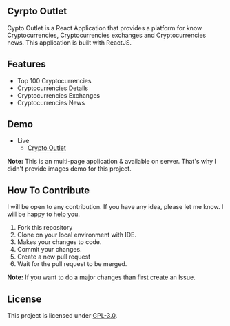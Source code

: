## Cyrpto Outlet
Cypto Outlet is a React Application that provides a platform for know Cryptocurrencies, Cryptocurrencies exchanges and Cryptocurrencies news. This application is built with ReactJS.


## Features
- Top 100 Cryptocurrencies
- Cryptocurrencies  Details
- Cryptocurrencies Exchanges
- Cryptocurrencies News

## Demo
- Live
    - [Crypto Outlet](https://cryptooutlet.netlify.app)
 
**Note:** This is an multi-page application & available on server. That's why I didn't provide images demo for this project.


## How To Contribute
I will be open to any contribution. If you have any idea, please let me know. I will be happy to help you.
1. Fork this repository
2. Clone on your local environment with IDE.
3. Makes your changes to code.
4. Commit your changes.
5. Create a new pull request
6. Wait for the pull request to be merged.

**Note:** If you want to do a major changes than first create an Issue.


## License
This project is licensed under [GPL-3.0](https://github.com/mrhrifat/crypto-outelet/blob/master/LICENSE.md).
